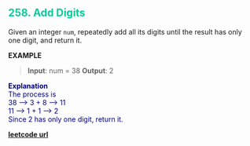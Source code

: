 <h2 style="color:#0C9;">258. Add Digits</h2>

Given an integer `num`, repeatedly add all its digits until the result has only one digit, and return it.

**EXAMPLE**
>**Input**: num = 38
**Output**: 2


<p style="color:#007;">
<b>Explanation</b><br>
The process is<br>
38 --> 3 + 8 --> 11<br>
11 --> 1 + 1 --> 2 <br>
Since 2 has only one digit, return it. <br>
</p>

**[leetcode url](https://leetcode.com/problems/palindrome-linked-list/description/)**
